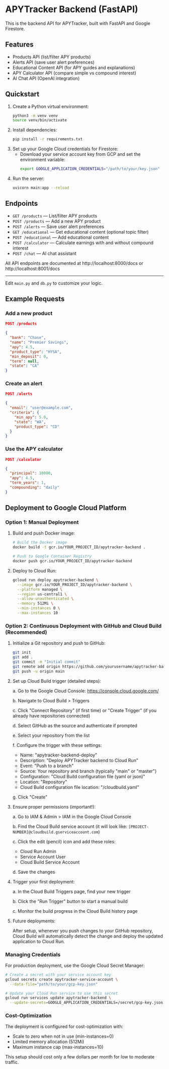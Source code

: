# APYTracker Backend (FastAPI)

This is the backend API for APYTracker, built with FastAPI and Google Firestore.

## Features
- Products API (list/filter APY products)
- Alerts API (save user alert preferences)
- Educational Content API (for APY guides and explanations)
- APY Calculator API (compare simple vs compound interest)
- AI Chat API (OpenAI integration)

## Quickstart

1. Create a Python virtual environment:
   ```sh
   python3 -m venv venv
   source venv/bin/activate
   ```
2. Install dependencies:
   ```sh
   pip install -r requirements.txt
   ```
3. Set up your Google Cloud credentials for Firestore:
   - Download your service account key from GCP and set the environment variable:
     ```sh
     export GOOGLE_APPLICATION_CREDENTIALS="/path/to/your/key.json"
     ```
4. Run the server:
   ```sh
   uvicorn main:app --reload
   ```

## Endpoints
- `GET /products` — List/filter APY products
- `POST /products` — Add a new APY product
- `POST /alerts` — Save user alert preferences
- `GET /educational` — Get educational content (optional topic filter)
- `POST /educational` — Add educational content
- `POST /calculator` — Calculate earnings with and without compound interest
- `POST /chat` — AI chat assistant

All API endpoints are documented at http://localhost:8000/docs or http://localhost:8001/docs

---

Edit `main.py` and `db.py` to customize your logic.

## Example Requests

### Add a new product
```json
POST /products

{
  "bank": "Chase",
  "name": "Premier Savings",
  "apy": 4.5,
  "product_type": "HYSA",
  "min_deposit": 0,
  "term": null,
  "state": "CA"
}
```

### Create an alert
```json
POST /alerts

{
  "email": "user@example.com",
  "criteria": {
    "min_apy": 5.0,
    "state": "WA",
    "product_type": "CD"
  }
}
```

### Use the APY calculator
```json
POST /calculator

{
  "principal": 10000,
  "apy": 4.5,
  "term_years": 1,
  "compounding": "daily"
}
```
## Deployment to Google Cloud Platform

### Option 1: Manual Deployment

1. Build and push Docker image:
   ```sh
   # Build the Docker image
   docker build -t gcr.io/YOUR_PROJECT_ID/apytracker-backend .
   
   # Push to Google Container Registry
   docker push gcr.io/YOUR_PROJECT_ID/apytracker-backend
   ```

2. Deploy to Cloud Run:
   ```sh
   gcloud run deploy apytracker-backend \
     --image gcr.io/YOUR_PROJECT_ID/apytracker-backend \
     --platform managed \
     --region us-central1 \
     --allow-unauthenticated \
     --memory 512Mi \
     --min-instances 0 \
     --max-instances 10
   ```

### Option 2: Continuous Deployment with GitHub and Cloud Build (Recommended)

1. Initialize a Git repository and push to GitHub:
   ```sh
   git init
   git add .
   git commit -m "Initial commit"
   git remote add origin https://github.com/yourusername/apytracker-backend.git
   git push -u origin main
   ```

2. Set up Cloud Build trigger (detailed steps):
   
   a. Go to the Google Cloud Console: https://console.cloud.google.com/
   
   b. Navigate to Cloud Build > Triggers
   
   c. Click "Connect Repository" (if first time) or "Create Trigger" (if you already have repositories connected)
   
   d. Select GitHub as the source and authenticate if prompted
   
   e. Select your repository from the list
   
   f. Configure the trigger with these settings:
      - Name: "apytracker-backend-deploy"
      - Description: "Deploy APYTracker backend to Cloud Run"
      - Event: "Push to a branch"
      - Source: Your repository and branch (typically "main" or "master")
      - Configuration: "Cloud Build configuration file (yaml or json)"
      - Location: "Repository"
      - Cloud Build configuration file location: "/cloudbuild.yaml"
   
   g. Click "Create"

3. Ensure proper permissions (important!):
   
   a. Go to IAM & Admin > IAM in the Google Cloud Console
   
   b. Find the Cloud Build service account (it will look like: `[PROJECT-NUMBER]@cloudbuild.gserviceaccount.com`)
   
   c. Click the edit (pencil) icon and add these roles:
      - Cloud Run Admin
      - Service Account User
      - Cloud Build Service Account
   
   d. Save the changes

4. Trigger your first deployment:
   
   a. In the Cloud Build Triggers page, find your new trigger
   
   b. Click the "Run Trigger" button to start a manual build
   
   c. Monitor the build progress in the Cloud Build history page

5. Future deployments:
   
   After setup, whenever you push changes to your GitHub repository, Cloud Build will automatically detect the change and deploy the updated application to Cloud Run.

### Managing Credentials

For production deployment, use the Google Cloud Secret Manager:

```sh
# Create a secret with your service account key
gcloud secrets create apytracker-service-account \
  --data-file="path/to/your/gcp-key.json"

# Update your Cloud Run service to use this secret
gcloud run services update apytracker-backend \
  --update-secrets=GOOGLE_APPLICATION_CREDENTIALS=/secret/gcp-key.json:apytracker-service-account:latest
```

### Cost-Optimization

The deployment is configured for cost-optimization with:
- Scale to zero when not in use (min-instances=0)
- Limited memory allocation (512Mi)
- Maximum instance cap (max-instances=10)

This setup should cost only a few dollars per month for low to moderate traffic.
